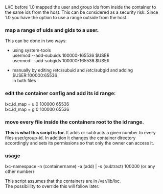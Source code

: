 LXC before 1.0 mapped the user and group ids from inside the container to the same ids from the host. This can be considered as a security risk. Since 1.0 you have the option to use a range outside from the host.

### map a range of uids and gids to a user.

This can be done in two ways:
* using system-tools  
usermod --add-subuids 100000-165536 $USER  
usermod --add-subgids 100000-165536 $USER

* manually by editing /etc/subuid and /etc/subgid and adding  
$USER:100000:65536  
in both files


### edit the container config and add its id range:

lxc.id_map = u 0 100000 65536  
lxc.id_map = g 0 100000 65536

### move every file inside the containers root to the id range.

**This is what this script is for.** It adds or subtracts a given number to every files user/group-id. In addition it changes the container directory accordingly and sets its permissions so that only the owner can access it.

### usage

lxc-namespace -n (containername) -a (add) | -s (subtract) 100000 (or any other number)

This script assumes that the containers are in /var/lib/lxc.  
The possibillity to override this will follow later.

